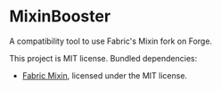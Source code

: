 # MixinBooster

A compatibility tool to use Fabric's Mixin fork on Forge.

This project is MIT license. Bundled dependencies:
* [Fabric Mixin](https://github.com/FabricMC/Mixin), licensed under the MIT license.
